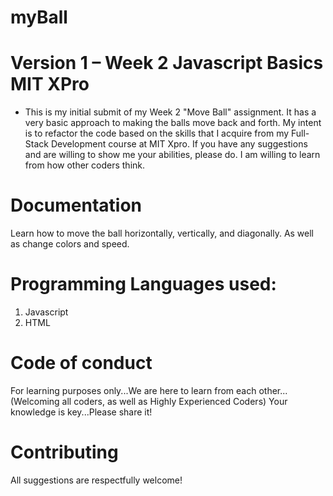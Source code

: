 # myBall

# Version 1 – Week 2 Javascript Basics MIT XPro

* This is my initial submit of my Week 2 "Move Ball" assignment.  It has a very basic approach to making the balls move back and forth.  My intent is to refactor the code based on the skills that I acquire from my Full-Stack Development course at MIT Xpro.  If you have any suggestions and are willing to show me your abilities, please do.  I am willing to learn from how other coders think.

# Documentation

Learn how to move the ball horizontally, vertically, and diagonally.  As well as change colors and speed.

# Programming Languages used:
1) Javascript
2) HTML

# Code of conduct
For learning purposes only...We are here to learn from each other...(Welcoming all coders, as well as Highly Experienced Coders) Your knowledge is key...Please share it!

# Contributing
All suggestions are respectfully welcome! 
